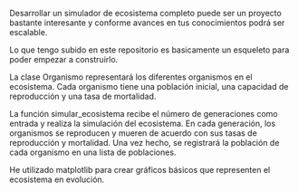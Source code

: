   Desarrollar un simulador de ecosistema completo puede ser un proyecto bastante interesante y conforme avances en tus conocimientos podrá ser escalable.   
  
  Lo que tengo subido en este repositorio es basicamente un esqueleto para poder empezar a construirlo.  
  

La clase Organismo representará los diferentes organismos en el ecosistema. Cada organismo tiene una población inicial, una capacidad de reproducción y una tasa de mortalidad.  


La función simular_ecosistema recibe el número de generaciones como entrada y realiza la simulación del ecosistema. En cada generación, los organismos se reproducen y mueren de acuerdo con sus tasas de reproducción y mortalidad. Una vez hecho, se registrará la población de cada organismo en una lista de poblaciones.

He utilizado matplotlib para crear gráficos básicos que representen el ecosistema en evolución.  
